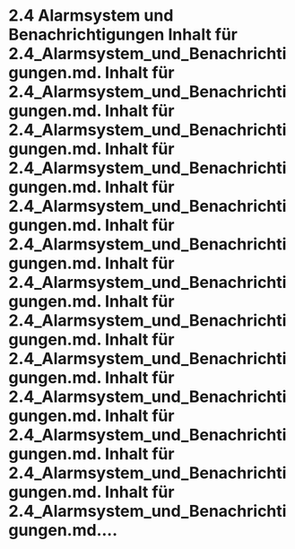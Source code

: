 # 2.4 Alarmsystem und Benachrichtigungen Inhalt für 2.4_Alarmsystem_und_Benachrichtigungen.md. Inhalt für 2.4_Alarmsystem_und_Benachrichtigungen.md. Inhalt für 2.4_Alarmsystem_und_Benachrichtigungen.md. Inhalt für 2.4_Alarmsystem_und_Benachrichtigungen.md. Inhalt für 2.4_Alarmsystem_und_Benachrichtigungen.md. Inhalt für 2.4_Alarmsystem_und_Benachrichtigungen.md. Inhalt für 2.4_Alarmsystem_und_Benachrichtigungen.md. Inhalt für 2.4_Alarmsystem_und_Benachrichtigungen.md. Inhalt für 2.4_Alarmsystem_und_Benachrichtigungen.md. Inhalt für 2.4_Alarmsystem_und_Benachrichtigungen.md. Inhalt für 2.4_Alarmsystem_und_Benachrichtigungen.md. Inhalt für 2.4_Alarmsystem_und_Benachrichtigungen.md. Inhalt für 2.4_Alarmsystem_und_Benachrichtigungen.md....